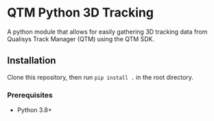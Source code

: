 # QTM Python 3D Tracking

A python module that allows for easily gathering 3D tracking data from Qualisys Track Manager (QTM) using the QTM SDK.

## Installation

Clone this repository, then run `pip install .` in the root directory.

### Prerequisites

- Python 3.8+
